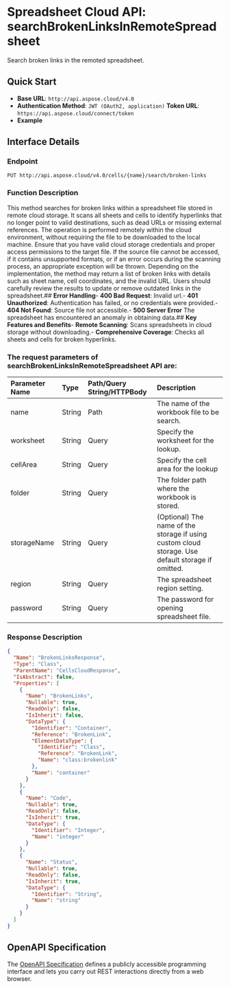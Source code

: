 # **Spreadsheet Cloud API: searchBrokenLinksInRemoteSpreadsheet**

Search broken links in the remoted spreadsheet. 


## **Quick Start**

- **Base URL**: `http://api.aspose.cloud/v4.0`
- **Authentication Method**: `JWT (OAuth2, application)`  **Token URL**: `https://api.aspose.cloud/connect/token`
- **Example** 

## **Interface Details**

### **Endpoint** 

```
PUT http://api.aspose.cloud/v4.0/cells/{name}/search/broken-links
```
### **Function Description**
This method searches for broken links within a spreadsheet file stored in remote cloud storage. It scans all sheets and cells to identify hyperlinks that no longer point to valid destinations, such as dead URLs or missing external references. The operation is performed remotely within the cloud environment, without requiring the file to be downloaded to the local machine. Ensure that you have valid cloud storage credentials and proper access permissions to the target file. If the source file cannot be accessed, if it contains unsupported formats, or if an error occurs during the scanning process, an appropriate exception will be thrown. Depending on the implementation, the method may return a list of broken links with details such as sheet name, cell coordinates, and the invalid URL. Users should carefully review the results to update or remove outdated links in the spreadsheet.## **Error Handling**- **400 Bad Request**: Invalid url.- **401 Unauthorized**:  Authentication has failed, or no credentials were provided.- **404 Not Found**: Source file not accessible.- **500 Server Error** The spreadsheet has encountered an anomaly in obtaining data.## **Key Features and Benefits**- **Remote Scanning**: Scans spreadsheets in cloud storage without downloading.- **Comprehensive Coverage**: Checks all sheets and cells for broken hyperlinks.

### The request parameters of **searchBrokenLinksInRemoteSpreadsheet** API are: 

| Parameter Name | Type | Path/Query String/HTTPBody | Description | 
| :- | :- | :- |:- | 
|name|String|Path|The name of the workbook file to be search.|
|worksheet|String|Query|Specify the worksheet for the lookup.|
|cellArea|String|Query|Specify the cell area for the lookup|
|folder|String|Query|The folder path where the workbook is stored.|
|storageName|String|Query|(Optional) The name of the storage if using custom cloud storage. Use default storage if omitted.|
|region|String|Query|The spreadsheet region setting.|
|password|String|Query|The password for opening spreadsheet file.|

### **Response Description**
```json
{
  "Name": "BrokenLinksResponse",
  "Type": "Class",
  "ParentName": "CellsCloudResponse",
  "IsAbstract": false,
  "Properties": [
    {
      "Name": "BrokenLinks",
      "Nullable": true,
      "ReadOnly": false,
      "IsInherit": false,
      "DataType": {
        "Identifier": "Container",
        "Reference": "BrokenLink",
        "ElementDataType": {
          "Identifier": "Class",
          "Reference": "BrokenLink",
          "Name": "class:brokenlink"
        },
        "Name": "container"
      }
    },
    {
      "Name": "Code",
      "Nullable": true,
      "ReadOnly": false,
      "IsInherit": true,
      "DataType": {
        "Identifier": "Integer",
        "Name": "integer"
      }
    },
    {
      "Name": "Status",
      "Nullable": true,
      "ReadOnly": false,
      "IsInherit": true,
      "DataType": {
        "Identifier": "String",
        "Name": "string"
      }
    }
  ]
}
```


## OpenAPI Specification

The [OpenAPI Specification](https://reference.aspose.cloud/cells/#/SearchController/SearchBrokenLinksInRemoteSpreadsheet) defines a publicly accessible programming interface and lets you carry out REST interactions directly from a web browser.



